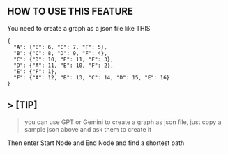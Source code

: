 ## HOW TO USE THIS FEATURE

You need to create a graph as a json file like THIS

```
{
  "A": {"B": 6, "C": 7, "F": 5},
  "B": {"C": 8, "D": 9, "F": 4},
  "C": {"D": 10, "E": 11, "F": 3},
  "D": {"A": 11, "E": 10, "F": 2},
  "E": {"F": 1},
  "F": {"A": 12, "B": 13, "C": 14, "D": 15, "E": 16}
}
```

## > [TIP]

> you can use GPT or Gemini to create a graph as json file, just copy a sample json above and ask them to create it

Then enter Start Node and End Node and find a shortest path
